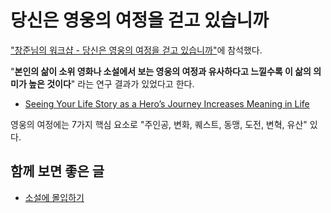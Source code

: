 # 당신은 영웅의 여정을 걷고 있습니까

["창준님의 워크샵 - 당신은 영웅의 여정을 걷고 있습니까"](https://www.facebook.com/cjunekim/posts/pfbid0gQDdqYoRzURcPVCbMYEK42TxFPKWJ8WZcbkwJk4s8EAZbokvz8us6U3poR79dLZMl)에 참석했다.  
  
"**본인의 삶이 소위 영화나 소설에서 보는 영웅의 여정과 유사하다고 느낄수록 이 삶의 의미가 높은 것이다**" 라는 연구 결과가 있었다고 한다.  

- [Seeing Your Life Story as a Hero’s Journey Increases Meaning in Life](https://www.researchgate.net/publication/367377960_Seeing_your_life_story_as_a_Hero's_Journey_increases_meaning_in_life)
  
영웅의 여정에는 7가지 핵심 요소로 "주인공, 변화, 퀘스트, 동맹, 도전, 변혁, 유산" 있다.  
  



## 함께 보면 좋은 글

- [소설에 몰입하기](https://jojoldu.tistory.com/735)



